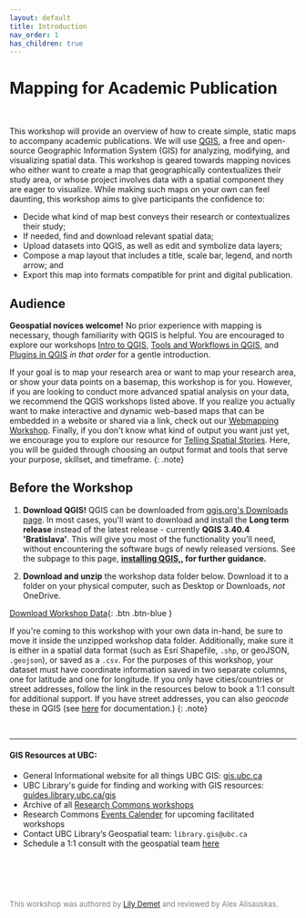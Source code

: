 ```yaml
---
layout: default
title: Introduction
nav_order: 1
has_children: true
---
```

# Mapping for Academic Publication
<br>
    

This workshop will provide an overview of how to create simple, static maps to accompany academic publications. We will use [QGIS](https://qgis.org/), a free and open-source Geographic Information System (GIS) for analyzing, modifying, and visualizing spatial data. This workshop is geared towards mapping novices who either want to create a map that geographically contextualizes their study area, or whose project involves data with a spatial component they are eager to visualize. While making such maps on your own can feel daunting, this workshop aims to give participants the confidence to: 

- Decide what kind of map best conveys their research or contextualizes their study; 
- If needed, find and download relevant spatial data; 
- Upload datasets into QGIS, as well as edit and symbolize data layers;
- Compose a map layout that includes a title, scale bar, legend, and north arrow; and
- Export this map into formats compatible for print and digital publication.

<!-- The maps you will learn to create through this workshop are quite basic. For example, contextual location or basemap with simple data layer. (show examples below in side-by-side; maybe one with data points or polygon, one with satellite basemap?) If you are interested in more advanced spatial analysis, check out xyz workshops. For webmapping/making dynamic and interactive maps, check out webmapping workshop. If you are unsure the output you want, look through our Telling Spatial Stories workshop/resource base to get oriented.// project design guidance.  -->
 

## Audience

**Geospatial novices welcome!** No prior experience with mapping is necessary, though familiarity with QGIS is helpful. You are encouraged to explore our workshops [Intro to QGIS](https://ubc-library-rc.github.io/gis-intro-qgis/), [Tools and Workflows in QGIS](https://ubc-library-rc.github.io/gis-tools-workflows/), and [Plugins in QGIS](https://ubc-library-rc.github.io/gis-plugins-qgis/) *in that order* for a gentle introduction.  

If your goal is to map your research area or  want to map your research area, or show your data points on a basemap, this workshop is for you. However, if you are looking to conduct more advanced spatial analysis on your data, we recommend the QGIS workshops listed above. If you realize you actually want to make interactive and dynamic web-based maps that can be embedded in a website or shared via a link, check out our [Webmapping Workshop](https://ubc-library-rc.github.io/gis-intro-leaflet/).
Finally, if you don't know what kind of output you want just yet, we encourage you to explore our resource for [Telling Spatial Stories](https://ubc-library-rc.github.io/gis-spatial-stories/). Here, you will be guided through choosing an output format and tools that serve your purpose, skillset, and timeframe. 
{: .note}


## Before the Workshop

1.  **Download QGIS!** QGIS can be downloaded from [qgis.org's Downloads page](https://qgis.org/en/site/forusers/download.html). In most cases, you'll want to download and install the **Long term release** instead of the latest release - currently **QGIS 3.40.4 'Bratislava'**. This will give you most of the functionality you'll need, without encountering the software bugs of newly released versions. See the subpage to this page, **[installing QGIS,](./installing-qgis.md), for further guidance.**


2.   **Download and unzip** the workshop data folder below. Download it to a folder on your physical computer, such as Desktop or Downloads, *not* OneDrive.
<!-- This folder contains... Why its prepared for participants...   -->

[Download Workshop Data](reference-mapping-workshop.zip){: .btn .btn-blue }


If you're coming to this workshop with your own data in-hand, be sure to move it inside the unzipped workshop data folder. Additionally, make sure it is either in a spatial data format (such as Esri Shapefile, `.shp`, or geoJSON, `.geojson`), or saved as a `.csv`. For the purposes of this workshop, your dataset must have coordinate information saved in two separate columns, one for latitude and one for longitude. If you only have cities/countries or street addresses, follow the link in the resources below to book a 1:1 consult for additional support. If you have street addresses, you can also *geocode* these in QGIS (see [here](https://ubc-library-rc.github.io/gis-plugins-qgis/content/geocoding.html) for documentation.)
{: .note}
      

<br>


--- 

#### GIS Resources at UBC:
- General Informational website for all things UBC GIS: [gis.ubc.ca](http://gis.ubc.ca/)
- UBC Library's guide for finding and working with GIS resources: [guides.library.ubc.ca/gis](http://guides.library.ubc.ca/gis)
- Archive of all [Research Commons workshops](https://ubc-library-rc.github.io/)
- Research Commons [Events Calender](https://researchcommons.library.ubc.ca/workshops/) for upcoming facilitated workshops
- Contact UBC Library’s Geospatial team: `library.gis@ubc.ca`
- Schedule a 1:1 consult with the geospatial team [here](https://libcal.library.ubc.ca/appointments/research_commons#s-lc-public-pt)


<p style="margin-top:90px"></p>
<p style="color:grey; font-size:13px">This workshop was authored by <a href="https://geog.ubc.ca/profile/lily-crandall-oral/" target="_blank">Lily Demet</a> and reviewed by Alex Alisauskas.</p>